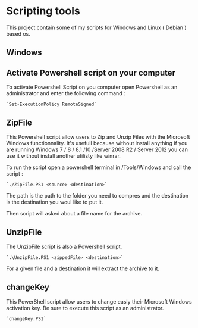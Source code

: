 # Scripting tools

This project contain some of my scripts for Windows and Linux ( Debian ) based os.

## Windows

## Activate Powershell script on your computer

To activate Powershell Script on you computer open Powershell as an administrator and enter the following command :

    `Set-ExecutionPolicy RemoteSigned`


## ZipFile

This Powershell script allow users to Zip and Unzip Files with the Microsoft Windows functionnality. It's usefull because without install anything if you are running Windows 7 / 8 / 8.1 /10 /Server 2008 R2 / Server 2012 you can use it without install another utilisty like winrar.

To run the script open a powershell terminal in /Tools/Windows and call the script :

    `./ZipFile.PS1 <source> <destination>`
    
The <source> path is the path to the folder you need to compres and the destination is the destination you woul like to put it.

Then script will asked about a file name for the archive.

## UnzipFile

The UnzipFile script is also a Powershell script.

    `.\UnzipFile.PS1 <zippedFile> <destination>`

For a given file and a destination it will extract the archive to it.

## changeKey

This PowerShell script allow users to change easly their Microsoft Windows activation key.
Be sure to execute this script as an administrator.

    `changeKey.PS1`


